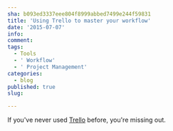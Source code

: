 ```yaml
---
sha: b093ed3337eee804f8999abbed7499e244f59831
title: 'Using Trello to master your workflow'
date: '2015-07-07'
info: 
comment: 
tags:
  - Tools
  - ' Workflow'
  - ' Project Management'
categories:
  - blog
published: true
slug: 

---
```

If you've never used [Trello](http://trello.com) before, you're missing out. 